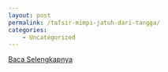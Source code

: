 ```yaml
---
layout: post
permalink: /tafsir-mimpi-jatuh-dari-tangga/
categories:
    - Uncategorized
---
```


[Baca Selengkapnya](/03)
